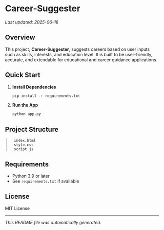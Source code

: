 # Career-Suggester

_Last updated: 2025-06-18_

## Overview
This project, **Career-Suggester**, suggests careers based on user inputs such as skills, interests, and education level. It is built to be user-friendly, accurate, and extendable for educational and career guidance applications.

## Quick Start

1. **Install Dependencies**  
   ```bash
   pip install -r requirements.txt
   ```

2. **Run the App**  
   ```bash
   python app.py
   ```

## Project Structure

```
│   index.html
│   style.css
│   script.js
```

## Requirements
- Python 3.9 or later  
- See `requirements.txt` if available

## License
MIT License

---

_This README file was automatically generated._
